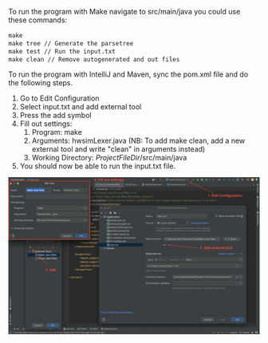 To run the program with Make navigate to src/main/java you could use these commands:
```
make
make tree // Generate the parsetree
make test // Run the input.txt
make clean // Remove autogenerated and out files
```

To run the program with IntelliJ and Maven, sync the pom.xml file and do the following steps.
1. Go to Edit Configuration
2. Select input.txt and add external tool
3. Press the add symbol
4. Fill out settings:
   1. Program: make
   2. Arguments: hwsimLexer.java (NB: To add make clean, add a new external tool and write "clean" in arguments instead)
   3. Working Directory: $ProjectFileDir$/src/main/java
5. You should now be able to run the input.txt file.

![](configure-IntelliJ.png)